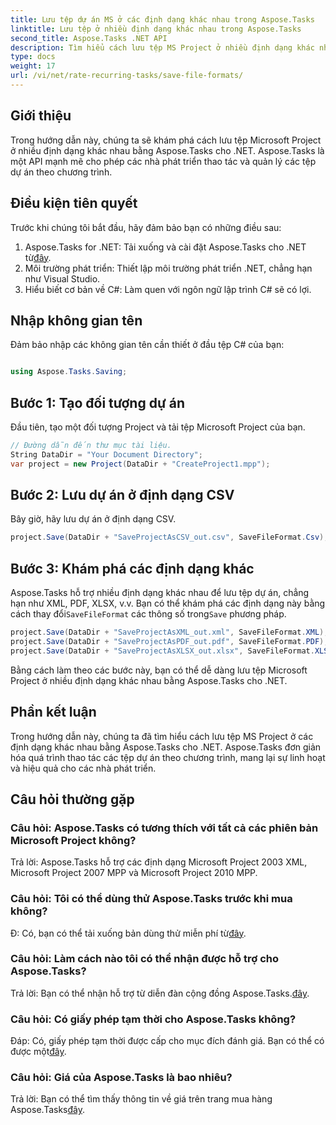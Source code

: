 ```yaml
---
title: Lưu tệp dự án MS ở các định dạng khác nhau trong Aspose.Tasks
linktitle: Lưu tệp ở nhiều định dạng khác nhau trong Aspose.Tasks
second_title: Aspose.Tasks .NET API
description: Tìm hiểu cách lưu tệp MS Project ở nhiều định dạng khác nhau bằng Aspose.Tasks cho .NET. Các bước đơn giản để quản lý dự án hiệu quả
type: docs
weight: 17
url: /vi/net/rate-recurring-tasks/save-file-formats/
---
```

## Giới thiệu
Trong hướng dẫn này, chúng ta sẽ khám phá cách lưu tệp Microsoft Project ở nhiều định dạng khác nhau bằng Aspose.Tasks cho .NET. Aspose.Tasks là một API mạnh mẽ cho phép các nhà phát triển thao tác và quản lý các tệp dự án theo chương trình.
## Điều kiện tiên quyết
Trước khi chúng tôi bắt đầu, hãy đảm bảo bạn có những điều sau:
1.  Aspose.Tasks for .NET: Tải xuống và cài đặt Aspose.Tasks cho .NET từ[đây](https://releases.aspose.com/tasks/net/).
2. Môi trường phát triển: Thiết lập môi trường phát triển .NET, chẳng hạn như Visual Studio.
3. Hiểu biết cơ bản về C#: Làm quen với ngôn ngữ lập trình C# sẽ có lợi.

## Nhập không gian tên
Đảm bảo nhập các không gian tên cần thiết ở đầu tệp C# của bạn:
```csharp

using Aspose.Tasks.Saving;
```
## Bước 1: Tạo đối tượng dự án
Đầu tiên, tạo một đối tượng Project và tải tệp Microsoft Project của bạn.
```csharp
// Đường dẫn đến thư mục tài liệu.
String DataDir = "Your Document Directory";
var project = new Project(DataDir + "CreateProject1.mpp");
```
## Bước 2: Lưu dự án ở định dạng CSV
Bây giờ, hãy lưu dự án ở định dạng CSV. 
```csharp
project.Save(DataDir + "SaveProjectAsCSV_out.csv", SaveFileFormat.Csv);
```
## Bước 3: Khám phá các định dạng khác
 Aspose.Tasks hỗ trợ nhiều định dạng khác nhau để lưu tệp dự án, chẳng hạn như XML, PDF, XLSX, v.v. Bạn có thể khám phá các định dạng này bằng cách thay đổi`SaveFileFormat` các thông số trong`Save` phương pháp.
```csharp
project.Save(DataDir + "SaveProjectAsXML_out.xml", SaveFileFormat.XML);
project.Save(DataDir + "SaveProjectAsPDF_out.pdf", SaveFileFormat.PDF);
project.Save(DataDir + "SaveProjectAsXLSX_out.xlsx", SaveFileFormat.XLSX);
```
Bằng cách làm theo các bước này, bạn có thể dễ dàng lưu tệp Microsoft Project ở nhiều định dạng khác nhau bằng Aspose.Tasks cho .NET.

## Phần kết luận
Trong hướng dẫn này, chúng ta đã tìm hiểu cách lưu tệp MS Project ở các định dạng khác nhau bằng Aspose.Tasks cho .NET. Aspose.Tasks đơn giản hóa quá trình thao tác các tệp dự án theo chương trình, mang lại sự linh hoạt và hiệu quả cho các nhà phát triển.
## Câu hỏi thường gặp
### Câu hỏi: Aspose.Tasks có tương thích với tất cả các phiên bản Microsoft Project không?
Trả lời: Aspose.Tasks hỗ trợ các định dạng Microsoft Project 2003 XML, Microsoft Project 2007 MPP và Microsoft Project 2010 MPP.
### Câu hỏi: Tôi có thể dùng thử Aspose.Tasks trước khi mua không?
 Đ: Có, bạn có thể tải xuống bản dùng thử miễn phí từ[đây](https://releases.aspose.com/).
### Câu hỏi: Làm cách nào tôi có thể nhận được hỗ trợ cho Aspose.Tasks?
 Trả lời: Bạn có thể nhận hỗ trợ từ diễn đàn cộng đồng Aspose.Tasks.[đây](https://forum.aspose.com/c/tasks/15).
### Câu hỏi: Có giấy phép tạm thời cho Aspose.Tasks không?
 Đáp: Có, giấy phép tạm thời được cấp cho mục đích đánh giá. Bạn có thể có được một[đây](https://purchase.aspose.com/temporary-license/).
### Câu hỏi: Giá của Aspose.Tasks là bao nhiêu?
 Trả lời: Bạn có thể tìm thấy thông tin về giá trên trang mua hàng Aspose.Tasks[đây](https://purchase.aspose.com/buy).